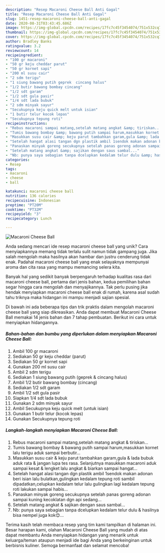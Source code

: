 ```yaml
---
description: "Resep Macaroni Cheese Ball Anti Gagal"
title: "Resep Macaroni Cheese Ball Anti Gagal"
slug: 1451-resep-macaroni-cheese-ball-anti-gagal
date: 2020-08-31T03:43:45.686Z
image: https://img-global.cpcdn.com/recipes/17fc7c45f3454074/751x532cq70/macaroni-cheese-ball-foto-resep-utama.jpg
thumbnail: https://img-global.cpcdn.com/recipes/17fc7c45f3454074/751x532cq70/macaroni-cheese-ball-foto-resep-utama.jpg
cover: https://img-global.cpcdn.com/recipes/17fc7c45f3454074/751x532cq70/macaroni-cheese-ball-foto-resep-utama.jpg
author: Bradley Banks
ratingvalue: 3.2
reviewcount: 14
recipeingredient:
- "100 gr macaroni"
- "50 gr keju cheddar parut"
- "50 gr kornet sapi"
- "200 ml susu cair"
- "2 sdm terigu"
- "1 siung bawang putih geprek  cincang halus"
- "1/2 butir bawang bombay cincang"
- "1/2 sdt garam"
- "1/2 sdt gula pasir"
- "1/4 sdt lada bubuk"
- "2 sdm minyak sayur"
- "Secukupnya keju quick melt untuk isian"
- "1 butir telur kocok lepas"
- "Secukupnya tepung roti"
recipeinstructions:
- "Rebus macaroni sampai matang,setelah matang angkat &amp; tiriskan..."
- "Tumis bawang bombay &amp; bawang putih sampai harum,masukkan kornet lalu terigu aduk sampai berbutir..."
- "Masukkan susu cair &amp; keju parut tambahkan garam,gula &amp; lada bubuk aduk rata &amp; jangan lupa tes rasa. Selanjutnya masukkan macaroni aduk sampai kesat &amp; lengket lalu angkat &amp; biarkan sampai hangat..."
- "Setelah hangat alasi tangan dgn plastik ambil 1sendok makan adonan beri isian lalu bulatkan,gulingkan kedalam tepung roti sambil dipadatkan,celupkan kedalam telur lalu gulingkan lagi kedalam tepung roti lakukan sampai habis..."
- "Panaskan minyak goreng secukupnya setelah panas goreng adonan sampai kuning kecoklatan dgn api sedang..."
- "Setelah matang angkat &amp; sajikan dengan saus sambal..."
- "Nb: punya saya sebagian tanpa dcelupkan kedalam telur dulu &amp; hasilnya bisa nempel juga kok😊..."
categories:
- Resep
tags:
- macaroni
- cheese
- ball

katakunci: macaroni cheese ball 
nutrition: 136 calories
recipecuisine: Indonesian
preptime: "PT20M"
cooktime: "PT32M"
recipeyield: "3"
recipecategory: Lunch

---
```



![Macaroni Cheese Ball](https://img-global.cpcdn.com/recipes/17fc7c45f3454074/751x532cq70/macaroni-cheese-ball-foto-resep-utama.jpg)

Anda sedang mencari ide resep macaroni cheese ball yang unik? Cara menyiapkannya memang tidak terlalu sulit namun tidak gampang juga. Jika salah mengolah maka hasilnya akan hambar dan justru cenderung tidak enak. Padahal macaroni cheese ball yang enak selayaknya mempunyai aroma dan cita rasa yang mampu memancing selera kita.



Banyak hal yang sedikit banyak berpengaruh terhadap kualitas rasa dari macaroni cheese ball, pertama dari jenis bahan, kedua pemilihan bahan segar hingga cara mengolah dan menyajikannya. Tak perlu pusing jika hendak menyiapkan macaroni cheese ball enak di rumah, karena asal sudah tahu triknya maka hidangan ini mampu menjadi sajian spesial.


Di bawah ini ada beberapa tips dan trik praktis dalam mengolah macaroni cheese ball yang siap dikreasikan. Anda dapat membuat Macaroni Cheese Ball memakai 14 jenis bahan dan 7 tahap pembuatan. Berikut ini cara untuk menyiapkan hidangannya.

<!--inarticleads1-->

##### Bahan-bahan dan bumbu yang diperlukan dalam menyiapkan Macaroni Cheese Ball:

1. Ambil 100 gr macaroni
1. Sediakan 50 gr keju cheddar (parut)
1. Sediakan 50 gr kornet sapi
1. Gunakan 200 ml susu cair
1. Ambil 2 sdm terigu
1. Sediakan 1 siung bawang putih (geprek &amp; cincang halus)
1. Ambil 1/2 butir bawang bombay (cincang)
1. Sediakan 1/2 sdt garam
1. Ambil 1/2 sdt gula pasir
1. Siapkan 1/4 sdt lada bubuk
1. Gunakan 2 sdm minyak sayur
1. Ambil Secukupnya keju quick melt (untuk isian)
1. Gunakan 1 butir telur (kocok lepas)
1. Gunakan Secukupnya tepung roti




<!--inarticleads2-->

##### Langkah-langkah menyiapkan Macaroni Cheese Ball:

1. Rebus macaroni sampai matang,setelah matang angkat &amp; tiriskan...
1. Tumis bawang bombay &amp; bawang putih sampai harum,masukkan kornet lalu terigu aduk sampai berbutir...
1. Masukkan susu cair &amp; keju parut tambahkan garam,gula &amp; lada bubuk aduk rata &amp; jangan lupa tes rasa. Selanjutnya masukkan macaroni aduk sampai kesat &amp; lengket lalu angkat &amp; biarkan sampai hangat...
1. Setelah hangat alasi tangan dgn plastik ambil 1sendok makan adonan beri isian lalu bulatkan,gulingkan kedalam tepung roti sambil dipadatkan,celupkan kedalam telur lalu gulingkan lagi kedalam tepung roti lakukan sampai habis...
1. Panaskan minyak goreng secukupnya setelah panas goreng adonan sampai kuning kecoklatan dgn api sedang...
1. Setelah matang angkat &amp; sajikan dengan saus sambal...
1. Nb: punya saya sebagian tanpa dcelupkan kedalam telur dulu &amp; hasilnya bisa nempel juga kok😊...




Terima kasih telah membaca resep yang tim kami tampilkan di halaman ini. Besar harapan kami, olahan Macaroni Cheese Ball yang mudah di atas dapat membantu Anda menyiapkan hidangan yang menarik untuk keluarga/teman ataupun menjadi ide bagi Anda yang berkeinginan untuk berbisnis kuliner. Semoga bermanfaat dan selamat mencoba!
